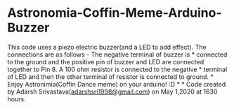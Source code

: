 # Astronomia-Coffin-Meme-Arduino-Buzzer
This code uses a piezo electric buzzer(and a LED to add effect). The connections are as follows - The negative terminal of buzzer is   * connected to the ground and the positive pin of buzzer and LED are connected together to Pin 8. A 100 ohm resistor is connected to the negative  * terminal of LED and then the other terminal of resistor is connected to ground.  * Enjoy Astronimia(Coffin Dance meme) on your arduino! :D  *   * Code created by Adarsh Srivastava(adarshsri1998@gmail.com) on May 1,2020 at 1630 hours.
